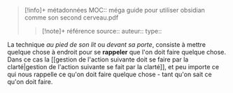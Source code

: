 > [!info]+ métadonnées
>MOC:: méga guide pour utiliser obsidian comme son second cerveau.pdf
>>[!note]+ référence
>>source::
>>auteur::
>>type::

La technique *au pied de son lit* ou *devant sa porte*, consiste à mettre quelque chose à endroit pour se **rappeler** que l'on doit faire quelque chose.
Dans ce cas la [[gestion de l'action suivante doit se faire par la clarté|gestion de l'action suivante se fait par la clarté]], et peu importe ce qui nous rappelle ce qu'on doit faire quelque chose - tant qu'on sait ce qu'on doit faire.